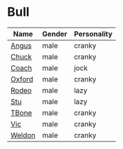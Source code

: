 # Bull

|Name|Gender|Personality|
|---|---|---|
|[Angus](./angus)|male|cranky|
|[Chuck](./chuck)|male|cranky|
|[Coach](./coach)|male|jock|
|[Oxford](./oxford)|male|cranky|
|[Rodeo](./rodeo)|male|lazy|
|[Stu](./stu)|male|lazy|
|[TBone](./tbone)|male|cranky|
|[Vic](./vic)|male|cranky|
|[Weldon](./weldon)|male|cranky|
